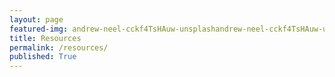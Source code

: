 ```yaml
---
layout: page
featured-img: andrew-neel-cckf4TsHAuw-unsplashandrew-neel-cckf4TsHAuw-unsplash
title: Resources
permalink: /resources/
published: True
---
```


<!-- <h1 style="text-align: center;">{{ site.batch_name }} Batch</h1> -->

<!-- <h2 style="text-align: center;">Resources will be available once the course begins!</h2> -->


